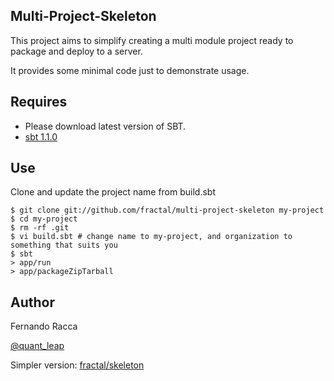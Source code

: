 Multi-Project-Skeleton
------------

This project aims to simplify creating a multi module project ready to package and deploy to a server.

It provides some minimal code just to demonstrate usage.

Requires
---------------
* Please download latest version of SBT.
* [sbt 1.1.0](http://www.scala-sbt.org)

Use
---------------
Clone and update the project name from build.sbt

    $ git clone git://github.com/fractal/multi-project-skeleton my-project
    $ cd my-project
    $ rm -rf .git
    $ vi build.sbt # change name to my-project, and organization to something that suits you
    $ sbt
    > app/run
    > app/packageZipTarball

Author
--------------------
Fernando Racca

[@quant_leap](http://twitter.com/quant_leap)

Simpler version:
[fractal/skeleton](http://github.com/fractal/skeleton)

